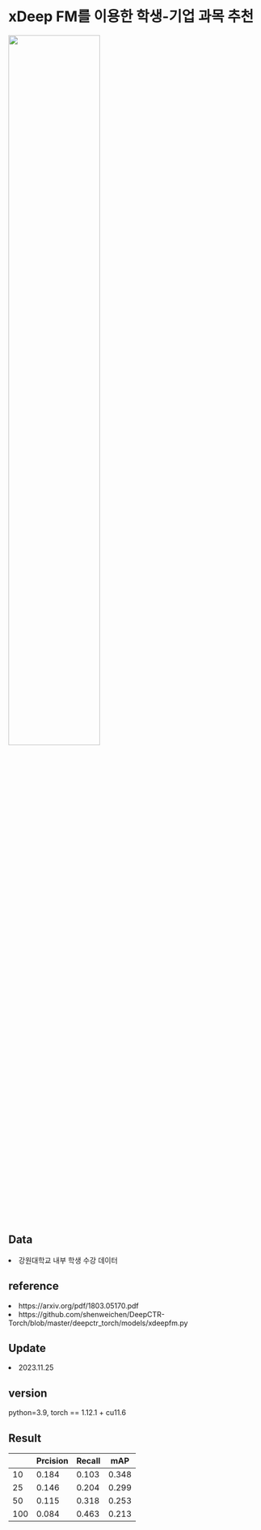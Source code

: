 <h1>xDeep FM를 이용한 학생-기업 과목 추천</h1>
<img src = https://github.com/now1256/Seminar/assets/94968792/881a8c1a-4eda-4c80-ace5-461d5a889cb5 width=60% height=auto>
<h2>Data</h2>
<li> 강원대학교 내부 학생 수강 데이터 </li>
<h2>reference</h2> 
<li> https://arxiv.org/pdf/1803.05170.pdf </li>
<li> https://github.com/shenweichen/DeepCTR-Torch/blob/master/deepctr_torch/models/xdeepfm.py </li>
<h2> Update</h2>
<li> 2023.11.25 </li>
<h2>version</h2>
python=3.9, torch == 1.12.1 + cu11.6
<h2>Result</h2>

| |Prcision|Recall|mAP|
|--|--|--|--|
| 10  |0.184|0.103|0.348|
| 25  |0.146|0.204|0.299|
| 50  |0.115|0.318|0.253|
| 100 |0.084|0.463|0.213|

